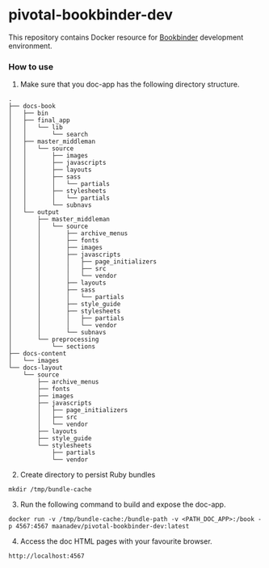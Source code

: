 # pivotal-bookbinder-dev

This repository contains Docker resource for [Bookbinder](https://github.com/pivotal-cf/bookbinder) development
environment.

### How to use

1. Make sure that you doc-app has the following directory structure. 
```
.
├── docs-book
│   ├── bin
│   ├── final_app
│   │   └── lib
│   │       └── search
│   ├── master_middleman
│   │   └── source
│   │       ├── images
│   │       ├── javascripts
│   │       ├── layouts
│   │       ├── sass
│   │       │   └── partials
│   │       ├── stylesheets
│   │       │   └── partials
│   │       └── subnavs
│   └── output
│       ├── master_middleman
│       │   └── source
│       │       ├── archive_menus
│       │       ├── fonts
│       │       ├── images
│       │       ├── javascripts
│       │       │   ├── page_initializers
│       │       │   ├── src
│       │       │   └── vendor
│       │       ├── layouts
│       │       ├── sass
│       │       │   └── partials
│       │       ├── style_guide
│       │       ├── stylesheets
│       │       │   ├── partials
│       │       │   └── vendor
│       │       └── subnavs
│       └── preprocessing
│           └── sections
├── docs-content
│   └── images
└── docs-layout
    └── source
        ├── archive_menus
        ├── fonts
        ├── images
        ├── javascripts
        │   ├── page_initializers
        │   ├── src
        │   └── vendor
        ├── layouts
        ├── style_guide
        └── stylesheets
            ├── partials
            └── vendor
```

2. Create directory to persist Ruby bundles

```
mkdir /tmp/bundle-cache
```

3. Run the following command to build and expose the doc-app.

```
docker run -v /tmp/bundle-cache:/bundle-path -v <PATH_DOC_APP>:/book -p 4567:4567 maanadev/pivotal-bookbinder-dev:latest
```

4. Access the doc HTML pages with your favourite browser.

```
http://localhost:4567
```
